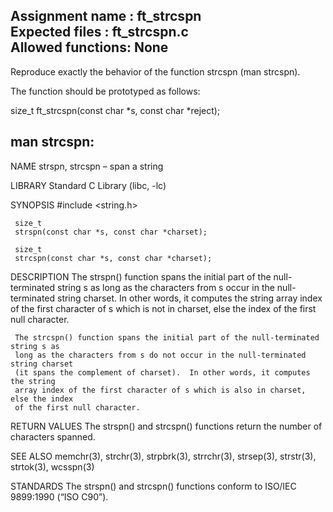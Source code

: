 Assignment name	: ft_strcspn   
Expected files	: ft_strcspn.c  
Allowed functions: None   
---------------------------------------------------------------

Reproduce exactly the behavior of the function strcspn
(man strcspn).

The function should be prototyped as follows:

size_t	ft_strcspn(const char *s, const char *reject);

man strcspn:
---------------------------------------------------------------
NAME
     strspn, strcspn – span a string

LIBRARY
     Standard C Library (libc, -lc)

SYNOPSIS
     #include <string.h>

     size_t
     strspn(const char *s, const char *charset);

     size_t
     strcspn(const char *s, const char *charset);

DESCRIPTION
     The strspn() function spans the initial part of the null-terminated string s as
     long as the characters from s occur in the null-terminated string charset.  In
     other words, it computes the string array index of the first character of s
     which is not in charset, else the index of the first null character.

     The strcspn() function spans the initial part of the null-terminated string s as
     long as the characters from s do not occur in the null-terminated string charset
     (it spans the complement of charset).  In other words, it computes the string
     array index of the first character of s which is also in charset, else the index
     of the first null character.

RETURN VALUES
     The strspn() and strcspn() functions return the number of characters spanned.

SEE ALSO
     memchr(3), strchr(3), strpbrk(3), strrchr(3), strsep(3), strstr(3), strtok(3),
     wcsspn(3)

STANDARDS
     The strspn() and strcspn() functions conform to ISO/IEC 9899:1990 (“ISO C90”).

